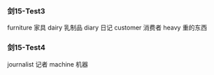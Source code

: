 ### 剑15-Test3
furniture    家具
dairy        乳制品
diary        日记
customer     消费者
heavy        重的东西

### 剑15-Test4
journalist  记者
machine     机器
